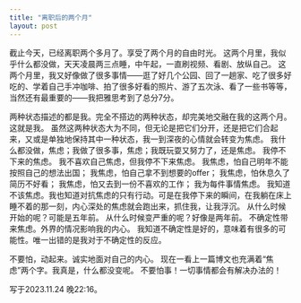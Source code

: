 ```yaml
---
title: "离职后的两个月"
layout: post
---
```


截止今天，已经离职两个多月了。享受了两个月的自由时光。
这两个月里，我似乎什么都没做，天天凌晨两三点睡，中午起，一直刷视频、看剧、放纵自己。
这两个月里，我又好像做了很多事情——逛了好几个公园、回了一趟家、吃了很多好吃的、学着自己手冲咖啡、拍了很多好看的照片、游了五次泳、看了一些书等等，当然还有最重要的——我把雅思考到了总分7分。

两种状态描述的都是我。完全不搭边的两种状态，却完美地交融在我的这两个月。这就是我。
虽然这两种状态大为不同，但无论是把它们分开，还是把它们合起来，又或是单独地保持其中一种状态，我一到深夜的心情就会转变为焦虑。
我什么都没做，焦虑；我做了很多事，焦虑；我既玩耍又努力了，还是焦虑。
我停不下来的焦虑。
我不喜欢自己焦虑，但我停不下来焦虑。
我焦虑，怕自己明年不能按照自己的想法出国；
我焦虑，怕自己拿不到想要的offer；
我焦虑，怕休息久了简历不好看；
我焦虑，怕又去到一份不喜欢的工作；
我为每件事情焦虑。
我知道不该焦虑。我也知道对抗焦虑的只有行动。可是在我停下来的瞬间，在我躺在床上睡不着的那一刻，内心深处的焦虑就会跑出来，抓住我，让我浮沉。
从什么时候开始的呢？可能是五年前。
从什么时候变严重的呢？好像是两年前。
不确定性带来焦虑。外界的情况影响我的内心。
我知道不确定性是好的，意味着有很多的可能性。唯一出错的是我对于不确定性的反应。

不要怕，动起来。诚实地面对自己的内心。
现在一看上一篇博文也充满着“焦虑”两个字。我真是，什么都没变呢。
不要怕事！一切事情都会有解决办法的！

写于2023.11.24 晚22:16。
